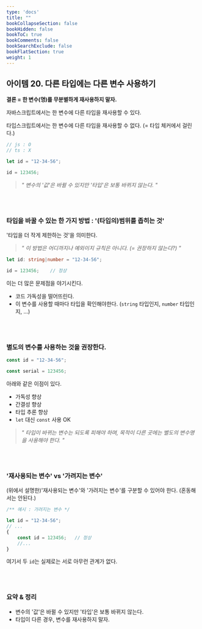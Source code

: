 ```yaml
---
type: 'docs'
title: ""
bookCollapseSection: false
bookHidden: false
bookToC: true
bookComments: false
bookSearchExclude: false
bookFlatSection: true
weight: 1
---
```


## 아이템 20. 다른 타입에는 다른 변수 사용하기

**결론 = 한 변수(명)를 무분별하게 재사용하지 말자.**

자바스크립트에서는 한 변수에 다른 타입을 재사용할 수 있다.

타입스크립트에서는 한 변수에 다른 타입을 재사용할 수 없다. (= 타입 체커에서 걸린다.)

```ts
// js : O
// ts : X

let id = "12-34-56";

id = 123456;
```

> *" 변수의 '값'은 바뀔 수 있지만 '타입'은 보통 바뀌지 않는다. "*

<br><br>

### 타입을 바꿀 수 있는 한 가지 방법 : '(타입의)범위를 좁히는 것'

'타입을 더 작게 제한하는 것'을 의미한다.

> *" 이 방법은 어디까지나 예외이지 규칙은 아니다. (= 권장하지 않는다?) "*

```ts
let id: string|number = "12-34-56";

id = 123456;    // 정상
```

이는 더 많은 문제점을 야기시킨다.

- 코드 가독성을 떨어뜨린다.
- 이 변수를 사용할 때마다 타입을 확인해야한다. (`string` 타입인지, `number` 타입인지, ...)

<br><br>

### 별도의 변수를 사용하는 것을 권장한다.

```ts
const id = "12-34-56";

const serial = 123456;
```

아래와 같은 이점이 있다.

- 가독성 향상
- 간결성 향상
- 타입 추론 향상
- `let` 대신 `const` 사용 OK

> *" 타입이 바뀌는 변수는 되도록 피해야 하며, 목적이 다른 곳에는 별도의 변수명을 사용해야 한다. "*

<br><br>

### '재사용되는 변수' vs '가려지는 변수'

(위에서 설명한)'재사용되는 변수'와 '가려지는 변수'를 구분할 수 있어야 한다. (혼동해서는 안된다.)


```ts
/** 예시 : 가려지는 변수 */

let id = "12-34-56";
// ...
{
    const id = 123456;   // 정상
    //...
}
```

여기서 두 `id`는 실제로는 서로 아무런 관계가 없다.

<br><br>

### 요약 & 정리

- 변수의 '값'은 바뀔 수 있지만 '타입'은 보통 바뀌지 않는다.
- 타입이 다른 경우, 변수를 재사용하지 말자.